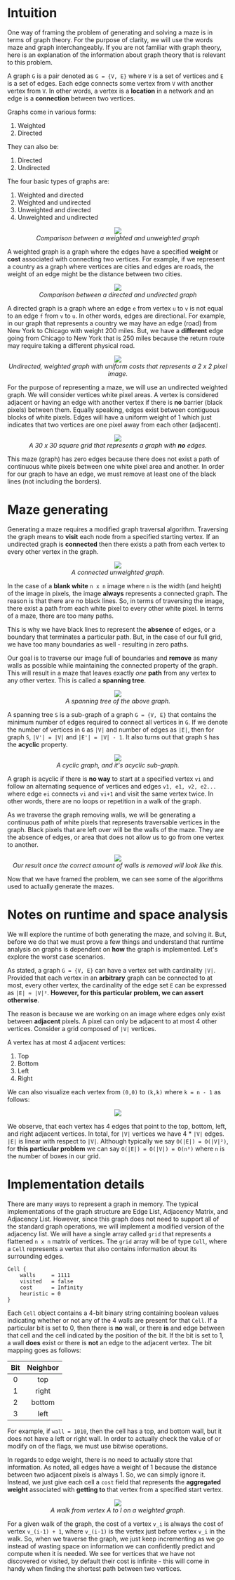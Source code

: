 # Intuition
One way of framing the problem of generating and solving a maze is in terms of graph theory. For the
purpose of clarity, we will use the words maze and graph interchangeably. If you
are not familiar with graph theory, here is an explanation of the information
about graph theory that is relevant to this problem.

A graph `G` is a pair denoted as `G = {V, E}` where `V` is a set of vertices and
`E` is a set of edges. Each edge connects some vertex from `V` with another vertex from `V`. In other words, a vertex is a
**location** in a network and an edge is a **connection** between two vertices.

Graphs come in various forms:

1. Weighted
2. Directed

They can also be:

1. Directed
2. Undirected

The four basic types of graphs are:

1. Weighted and directed
2. Weighted and undirected
3. Unweighted and directed
4. Unweighted and undirected

<p align="center">
  <img src="img/png/weighted-unweighted.png"><br>
  <i>Comparison between a weighted and unweighted graph</i>
</p>

A weighted graph is a graph where the edges have a specified **weight** or **cost** associated
with connecting two vertices. For example, if we represent a country as a graph where
vertices are cities and edges are roads, the weight of an edge might be the distance between
two cities.

<p align="center">
  <img src="img/png/directed-undirected.png"><br>
  <i>Comparison between a directed and undirected graph</i>
</p>

A directed graph is a graph where an edge `e`  from vertex `u` to
`v` is not equal to an edge `f` from `v` to `u`. In other words, edges are directional. For example, in our graph that represents a country we may have an edge (road) from New York to Chicago with weight 200 miles.
But, we have a **different** edge going from Chicago to New York that is 250 miles because the return route may require taking a different physical road.

<p align="center">
  <img src="img/png/undirected-weighted.png"><br>
  <i>Undirected, weighted graph with uniform costs that represents a 2 x 2 pixel image.</i>
</p>

For the purpose of representing a maze, we will use an undirected weighted graph.
We will consider vertices white pixel areas. A vertex is considered adjacent or having an edge with another vertex if there is **no** barrier (black pixels) between them. Equally speaking, edges exist between contiguous blocks of white pixels. Edges will have a uniform weight of 1 which
just indicates that two vertices are one pixel away from each other (adjacent).

<p align="center">
  <img src="img/png/grid.png"><br>
  <i>A 30 x 30 square grid that represents a graph with <strong>no</strong> edges.</i>
</p>

This maze (graph) has zero edges because there does not exist a path of continuous white pixels
between one white pixel area and another. In order for our graph to have an edge, we must remove
at least one of the black lines (not including the borders).

# Maze generating
Generating a maze requires a modified graph traversal algorithm. Traversing the graph means to
**visit** each node from a specified starting vertex. If an undirected graph is
**connected** then there exists a path from each vertex to every other vertex in the graph.

<p align="center">
  <img src="img/png/unweighted-undirected-graph.png"><br>
  <i>A connected unweighted graph.</i>
</p>

In the case of a **blank white** `n x n` image where `n` is the width (and height) of the image
in pixels, the image **always** represents a connected graph. The reason is that
there are no black lines. So, in terms of
traversing the image, there exist a path from each white pixel to every other white pixel. In terms of a maze, there are too many paths.

This is why we have black lines to represent the **absence** of edges, or a boundary that terminates a particular path. But, in the case of our full grid, we have too many boundaries as well - resulting in zero paths.

Our goal is to traverse our image full of boundaries and **remove** as many walls as possible while maintaining the connected property of the graph. This will result in a maze that leaves exactly *one*
**path** from any vertex to any other vertex.
This is called a **spanning tree**.

<p align="center">
  <img src="img/png/spanning-tree.png"><br>
  <i>A spanning tree of the above graph.</i>
</p>

A spanning tree `S` is a sub-graph of a graph `G = {V, E}` that contains the minimum
number of edges required to connect all vertices in `G`. If we denote the number of
vertices in `G` as `|V|` and number of edges as `|E|`, then for graph `S`, `|V'| = |V|` and `|E'| = |V| - 1`. It also turns out that graph `S` has the **acyclic** property.

<p align="center">
  <img src="img/png/cyclic-acyclic.png"><br>
  <i>A cyclic graph, and it's acyclic sub-graph.</i>
</p>

A graph is acyclic if there is **no way** to start
at a specified vertex `vi` and follow an alternating sequence of vertices and edges `v1, e1, v2, e2...`
where edge `ei` connects `vi` and `vi+1` and visit the same vertex twice. In other words, there
are no loops or repetition in a walk of the graph.

As we traverse the graph removing walls, we will
be generating a continuous path of white pixels that represents traversable vertices
in the graph. Black pixels that are left over will be the walls of the maze. They
are the absence of edges, or area that does not allow us to go from one vertex to another.

<p align="center">
  <img src="img/png/maze.png"><br>
  <i>Our result once the correct amount of walls is removed will look like this.</i>
</p>

Now that we have framed the problem, we can see some of the algorithms used to actually generate the mazes.

# Notes on runtime and space analysis

We will explore the runtime of both generating the maze, and solving it. But, before we do that
we must prove a few things and understand that runtime analysis on graphs is dependent on **how** the graph is implemented. Let's explore the worst case scenarios.

As stated, a graph `G = {V, E}` can have a vertex set with cardinality `|V|`. Provided
that each vertex in an **arbitrary** graph can be connected to at most, every other vertex, the cardinality of the edge set
`E` can be expressed as `|E| ≈ |V|²`. **However, for this particular problem, we can assert otherwise**.

The reason is because we are working on an image where edges only exist between **adjacent** pixels. A pixel can only be adjacent to at most 4 other vertices.
Consider a grid composed of `|V|` vertices.


A vertex has at most 4 adjacent vertices:

1. Top
2. Bottom
3. Left
4. Right

We can also visualize each vertex from `(0,0)` to `(k,k)` where `k = n - 1` as follows:


<p align="center">
  <img src="img/png/branching-factor.png">
</p>


We observe, that each vertex has 4 edges that point to the top, bottom, left, and right
adjacent vertices. In total, for `|V|` vertices we have 4 * `|V|` edges. `|E|` is linear with respect to `|V|`.
Although typically we say `O(|E|) = O(|V|²)`, for **this particular problem** we can say `O(|E|) = O(|V|) = O(n²)` where `n` is the number of boxes in our grid.

# Implementation details
There are many ways to represent a graph in memory. The typical implementations of the graph structure are Edge List, Adjacency Matrix, and Adjacency List. However, since this graph does not need to support all of the standard graph operations, we will implement a modified version of the adjacency list. We will have a single array called `grid` that represents a flattened `n x n` matrix of vertices. The `grid` array will be of type `Cell`, where a `Cell` represents a vertex that also contains information about its surrounding edges.

```
Cell {
	walls     = 1111
	visited   = false
	cost      = Infinity
	heuristic = 0
}
```

Each `Cell` object contains a 4-bit binary string containing boolean values indicating whether or not any of the 4 walls are present for that `Cell`. If a particular bit is set to 0, then there is **no** wall, or there **is** and edge between that cell and the cell indicated by the position of the bit. If the bit is set to 1, a wall **does** exist or there is **not** an edge to the adjacent vertex. The bit mapping goes as follows:

| Bit | Neighbor |
|:---:| :------: |
| 0   | top      |
| 1   | right    |
| 2   | bottom   |
| 3   | left     |

For example, if `wall = 1010`, then the cell has a top, and bottom wall, but it does not have a left or right wall. In order to actually check the value of or modify on of the flags, we must use bitwise operations.

In regards to edge weight, there is no need to actually store that information. As noted, all edges have a weight of 1 because the distance between two adjacent pixels is always 1. So, we can simply ignore it. Instead, we just give each cell a `cost` field that represents the **aggregated weight** associated with **getting to** that vertex from a specified start vertex.

<p align="center">
  <img src="img/png/uniform-costs.png"><br>
  <i>A walk from vertex A to I on a weighted graph.</i>
</p>

For a given walk of the graph, the cost of a vertex `v_i` is always the cost of vertex `v_(i-1) + 1`, where `v_(i-1)` is the vertex just before vertex `v_i` in the walk. So, when we traverse the graph, we just keep incrementing as we go instead of wasting space on information we can confidently predict and compute when it is needed. We see for vertices that we have not discovered or visited, by default their cost is infinite - this will come in handy when finding the shortest path between two vertices.
